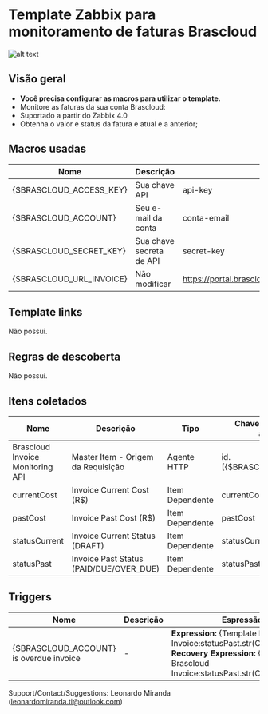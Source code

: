 # Template Zabbix para monitoramento de faturas Brascloud

![alt text](https://www.brascloud.com.br/assets/dist/site/images/logo.png)



## Visão geral

- **Você precisa configurar as macros para utilizar o template.**
- Monitore as faturas da sua conta Brascloud:
- Suportado a partir do Zabbix 4.0
 - Obtenha o valor e status da fatura e atual e a anterior;

## Macros usadas

| Nome | Descrição | Valor Padrão | Tipo |
| ------ | ------ | ------ | ------ |
| {$BRASCLOUD_ACCESS_KEY} | Sua chave API | api-key | Text |
| {$BRASCLOUD_ACCOUNT} | Seu e-mail da conta | conta-email | Text |
| {$BRASCLOUD_SECRET_KEY} | Sua chave secreta de API | secret-key | Text |
| {$BRASCLOUD_URL_INVOICE} | Não modificar | https://portal.brascloud.com.br/restapi/invoice/listByClient | Text |

## Template links
Não possui.
## Regras de descoberta
Não possui.

## Itens coletados
| Nome | Descrição | Tipo | Chave ou informação adicional |
| ------ | ------ | ------ | ------ |
| Brascloud Invoice Monitoring API | Master Item - Origem da Requisição | Agente HTTP | id.[{$BRASCLOUD_ACCOUNT}] |
| currentCost | Invoice Current Cost (R$) | Item Dependente | currentCost |
| pastCost | Invoice Past Cost (R$) | Item Dependente | pastCost |
| statusCurrent | Invoice Current Status (DRAFT)| Item Dependente | statusCurrent |
| statusPast | Invoice Past Status (PAID/DUE/OVER_DUE) | Item Dependente | statusPast |

## Triggers
| Nome | Descrição | Espressão | Severidade |
| ------ | ------ | ------ | ------ |
| {$BRASCLOUD_ACCOUNT} is overdue invoice | - | **Expression:**  {Template Brascloud Invoice:statusPast.str(OVER_DUE)}=1 **Recovery Expression:** {Template Brascloud Invoice:statusPast.str(OVER_DUE)}=0 | High |

Support/Contact/Suggestions: Leonardo Miranda (leonardomiranda.ti@outlook.com)
